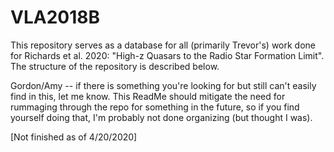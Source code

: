 # VLA2018B

This repository serves as a database for all (primarily Trevor's) work done for Richards et al. 2020: "High-z Quasars to the Radio Star Formation Limit".  The structure of the repository is described below.

Gordon/Amy -- if there is something you're looking for but still can't easily find in this, let me know.  This ReadMe should mitigate the need for rummaging through the repo for something in the future, so if you find yourself doing that, I'm probably not done organizing (but thought I was).

[Not finished as of 4/20/2020]

